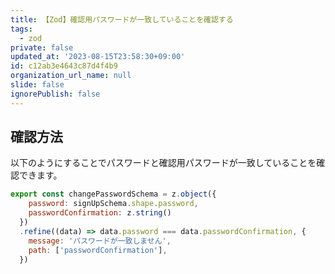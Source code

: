 ```yaml
---
title: 【Zod】確認用パスワードが一致していることを確認する
tags:
  - zod
private: false
updated_at: '2023-08-15T23:58:30+09:00'
id: c12ab3e4643c87d4f4b9
organization_url_name: null
slide: false
ignorePublish: false
---
```

## 確認方法

以下のようにすることでパスワードと確認用パスワードが一致していることを確認できます。

```js
export const changePasswordSchema = z.object({
    password: signUpSchema.shape.password,
    passwordConfirmation: z.string()
  })
  .refine((data) => data.password === data.passwordConfirmation, {
    message: 'パスワードが一致しません',
    path: ['passwordConfirmation'],
  })
```
